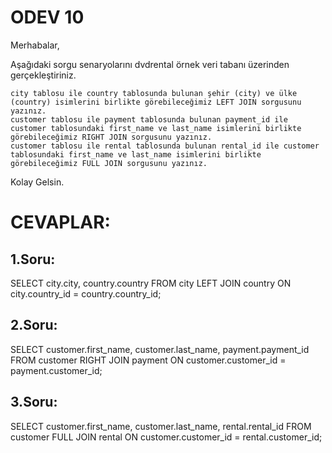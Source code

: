 # ODEV 10

Merhabalar,


Aşağıdaki sorgu senaryolarını dvdrental örnek veri tabanı üzerinden gerçekleştiriniz.


    city tablosu ile country tablosunda bulunan şehir (city) ve ülke (country) isimlerini birlikte görebileceğimiz LEFT JOIN sorgusunu yazınız.
    customer tablosu ile payment tablosunda bulunan payment_id ile customer tablosundaki first_name ve last_name isimlerini birlikte görebileceğimiz RIGHT JOIN sorgusunu yazınız.
    customer tablosu ile rental tablosunda bulunan rental_id ile customer tablosundaki first_name ve last_name isimlerini birlikte görebileceğimiz FULL JOIN sorgusunu yazınız.


Kolay Gelsin.

# CEVAPLAR:

## 1.Soru:

SELECT city.city, country.country FROM city
LEFT JOIN country ON city.country_id = country.country_id;

## 2.Soru:

SELECT customer.first_name, customer.last_name, payment.payment_id FROM customer
RIGHT JOIN payment ON customer.customer_id = payment.customer_id;

## 3.Soru:

SELECT customer.first_name, customer.last_name, rental.rental_id FROM customer
FULL JOIN rental ON customer.customer_id = rental.customer_id;
